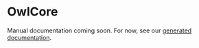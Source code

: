 # OwlCore

Manual documentation coming soon. For now, see our [generated documentation](api/index.md).
